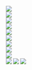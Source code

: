 ![](https://github.com/yaim0425/zzzYAIM0425-0200-armors-with-immunity/raw/main/Doc/yuoki/(1).png)  
![](https://github.com/yaim0425/zzzYAIM0425-0200-armors-with-immunity/raw/main/Doc/yuoki/(2).png)  
![](https://github.com/yaim0425/zzzYAIM0425-0200-armors-with-immunity/raw/main/Doc/yuoki/(3).png)  
![](https://github.com/yaim0425/zzzYAIM0425-0200-armors-with-immunity/raw/main/Doc/yuoki/(4).png)  
![](https://github.com/yaim0425/zzzYAIM0425-0200-armors-with-immunity/raw/main/Doc/yuoki/(5).png)  
![](https://github.com/yaim0425/zzzYAIM0425-0200-armors-with-immunity/raw/main/Doc/yuoki/(6).png)  
![](https://github.com/yaim0425/zzzYAIM0425-0200-armors-with-immunity/raw/main/Doc/yuoki/(7).png)  
![](https://github.com/yaim0425/zzzYAIM0425-0200-armors-with-immunity/raw/main/Doc/yuoki/(8).png)  
![](https://github.com/yaim0425/zzzYAIM0425-0200-armors-with-immunity/raw/main/Doc/yuoki/(9).png)  
![](https://github.com/yaim0425/zzzYAIM0425-0200-armors-with-immunity/raw/main/Doc/yuoki/(10).png)
![](https://github.com/yaim0425/zzzYAIM0425-0200-armors-with-immunity/raw/main/Doc/yuoki/(11).png)
![](https://github.com/yaim0425/zzzYAIM0425-0200-armors-with-immunity/raw/main/Doc/yuoki/(12).png)
